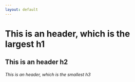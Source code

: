 ```yaml
---
layout: default
---
```

# This is an header, which is the largest h1
## This is an header h2
###### This is an header, which is the smallest h3
